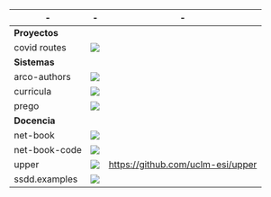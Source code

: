 | - | - | - |
|---------------|-----------------------------------------------------------------------------------------|--|
| **Proyectos** |                                                                                         | |
| covid routes  | ![](https://img.shields.io/website?url=https%3A%2F%2Fpike.esi.uclm.es%3A7166%2F)        | |
| **Sistemas**  |                                                                                         | |
| arco-authors  | ![](https://github.com/UCLM-ARCO/arco-authors/workflows/Docker%20image/badge.svg)       | |
| curricula     | ![](https://github.com/UCLM-ARCO/curricula/workflows/process-pull-request/badge.svg)    | |
| prego         | ![](https://github.com/davidvilla/prego3/workflows/test/badge.svg)                      | |
| **Docencia**  |                                                                                         | |
| net-book      | ![](https://github.com/UCLM-ARCO/net-book/workflows/latex-compile/badge.svg)            | |
| net-book-code | ![](https://img.shields.io/website?url=https%3A%2F%2Fgithub.com%2Fuclm-arco%2Fnet-book-code) |
| upper         | ![](https://img.shields.io/website?url=https%3A%2F%2Fgithub.com%2Fuclm-esi%2Fupper)          | https://github.com/uclm-esi/upper |
| ssdd.examples | ![](https://img.shields.io/website?url=https%3A%2F%2Fgithub.com%2FUCLM-esi%2Fssdd.examples)  |                                   |
